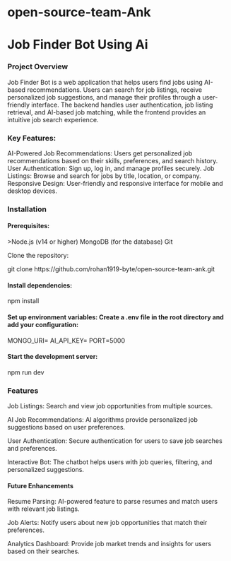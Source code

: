 # open-source-team-Ank
<h1>Job Finder Bot Using Ai </h1>


<h3>Project Overview </h3>
<p>Job Finder Bot is a web application that helps users find jobs using AI-based recommendations. Users can search for job listings, receive personalized job suggestions, and manage their profiles through a user-friendly interface. The backend handles user authentication, job listing retrieval, and AI-based job matching, while the frontend provides an intuitive job search experience.</p>

<h3>Key Features:</h3>
<p>AI-Powered Job Recommendations: Users get personalized job recommendations based on their skills, preferences, and search history.
User Authentication: Sign up, log in, and manage profiles securely.
Job Listings: Browse and search for jobs by title, location, or company.
Responsive Design: User-friendly and responsive interface for mobile and desktop devices.</p>

<h3>Installation</h3>
<h4>Prerequisites:</h4>
<p>>Node.js (v14 or higher)
MongoDB (for the database)
Git</p

<h4>Clone the repository:</h4>
<p>git clone https://github.com/rohan1919-byte/open-source-team-ank.git</p>

<h4>Install dependencies:</h4>
<p> npm install</p>

<h4>Set up environment variables: Create a .env file in the root directory and add your configuration:</h4>
<p>MONGO_URI=<Your MongoDB URI>
AI_API_KEY=<Your AI API Key>
PORT=5000</p>
  
<h4>Start the development server:</h4>
<p>npm run dev</p>

<h3>Features</h3>
<p>Job Listings: Search and view job opportunities from multiple sources.</p>
<p>AI Job Recommendations: AI algorithms provide personalized job suggestions based on user preferences.</p>
<p>User Authentication: Secure authentication for users to save job searches and preferences.</p>
<p>Interactive Bot: The chatbot helps users with job queries, filtering, and personalized suggestions.</p>

<h4>Future Enhancements</h4>
<p>Resume Parsing: AI-powered feature to parse resumes and match users with relevant job listings.</p>
<p>Job Alerts: Notify users about new job opportunities that match their preferences.</p>
<p>Analytics Dashboard: Provide job market trends and insights for users based on their searches.</p>

